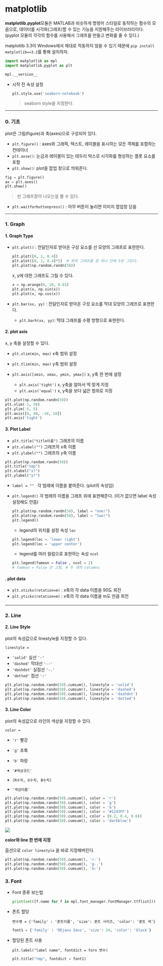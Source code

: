 # matplotlib

**matplotlib.pyplot**모듈은 MATLAB과 비슷하게 명령어 스타일로 동작하는 함수의 모음으로, 데이터를 시각화(그래프)할 수 있는 기능을 지원해주는 라이브러리이다. (pyplot 모듈의 각각의 함수를 사용해서 그래프를 만들고 변화를 줄 수 있다.)

matplotlib 3.3이 Windows에서 제대로 작동하지 않을 수 있기 때문에 `pip install matplotlib==3.2`를 통해 설치하자.

```python
import matplotlib as mpl
import matplotlib.pyplot as plt
```

```python
mpl.__version__
```



- 시작 전 속성 설정

  ```python
  plt.style.use('seaborn-notebook')
  ```

  > seaborn style을 지정한다.

---



### 0. 기초

plot은 그림(figure)과 축(axes)으로 구성되어 있다.

- `plt.figure()` : axes와 그래픽, 텍스트, 레이블을 표시하는 모든 객체를 포함하는 컨테이너
- `plt.axse()`: 눈금과 레이블이 있는 테두리 박스로 시각화를 형성하는 플롯 요소를 포함
- `plt.show()`: plot을 팝업 창으로 띄워준다.

```python
fig = plt.figure()
ax = plt.axes()
plt.show()
```

> 빈 그래프창이 나오는걸 볼 수 있다.

- `plt.waitforbuttonpress()` : 아무 버튼이 눌리면 이미지 팝업창 닫음


---



### 1. Graph

#### 1. Graph Type

- `plt.plot()` : 전달인자로 받아온 구성 요소를 선 모양의 그래프로 표현한다.

  ```python
  plt.plot([0, 1, 0.4])
  plt.plot([0, 1, 0.4]*5)  # 위의 그래프를 창 하나 안에 5번 그린다.
  plt.plot(np.random.randn(50))
  ```

  x, y에 대한 그래프도 그릴 수 있다.

  ```python
  x = np.arange(0, 10, 0.01)
  plt.plot(x, np.sin(x))
  plt.plot(x, np.cos(x))
  ```

- `plt.bar(xx, yy)` : 전달인자로 받아온 구성 요소를 막대 모양의 그래프로 표현한다.

  - `plt.barh(xx, yy)`: 막대 그래프를 수평 방향으로 표현한다.



#### 2. plot axis

x, y 축을 설정할 수 있다.

- `plt.xlim(min, max)` x축 범위 설정
- `plt.tlim(min, max)` y축 범위 설정

- `plt.axis([xmin, xmax, ymin, ymax])` x, y축 한 번에 설정
  - `plt.axis('tight')`  x, y축을 알아서 딱 맞게 지정
  - `plt.axis('equal')`  x, y축을 보다 넓은 범위로 지정

```python
plt.plot(np.random.randn(50))
plt.xlim(-1, 50)
plt.ylim(-5, 5)
plt.axis([0, 40, -10, 10])
plt.axis('tight')
```



#### 3. Plot Label

- `plt.title("title이름")` 그래프의 이름
- `plt.xlabel("")`  그래프의 x축 이름
- `plt.ylabel("")`  그래프의 y축 이름

```python
plt.plot(np.random.randn(50))
plt.title("tmp")
plt.xlabel("x!")
plt.ylabel("y!")
```

- `label = "" `  각 범례에 이름을 붙여준다. (plot의 속성임)

- `plt.legend()` 각 범례의 이름을 그래프 위에 표현해준다. (이거 없으면 label 속성 설정해도 안뜸) 

  ```python
  plt.plot(np.random.randn(50), label = "one!")
  plt.plot(np.random.randn(50), label = "two!")
  plt.legend()
  ```

  - legend의 위치를 설정 속성 `loc`

  ```python
  plt.legend(loc = 'lower right')
  plt.legend(loc = 'upper center')
  ```

  - legend를 여러 컬럼으로 표현하는 속성 `ncol`

  ```python
  plt.legend(fameon = False , ncol = 2)
  # fameon = False 은 고정, # 두 개의 columns
  ```

  





#### . plot data



- `plt.xticks(rotation=m)` : x축의 각 data 이름을 90도 회전
- `plt.yticks(rotation=m)` : x축의 각 data 이름을 m도 만큼 회전

####  



---



### 2. Line

#### 2. Line Style

plot의 속성값으로 linestyle을 지정할 수 있다. 

`linestyle = `

- `'solid'` 실선  	`'-'`
- `'dashed'` 막대선   `'--'`
- `'dashdot'` 실점선  `'-.'`
- `'dotted'` 점선  `':'`

```python
plt.plot(np.random.randn(50).cumsum(), linestyle = 'solid')
plt.plot(np.random.randn(50).cumsum(), linestyle = 'dashed')
plt.plot(np.random.randn(50).cumsum(), linestyle = 'dashdot')
plt.plot(np.random.randn(50).cumsum(), linestyle = 'dotted')
```



#### 3. Line Color 

plot의 속성값으로 라인의 색상을 지정할 수 있다.

`color = `

- `'r'` 빨강
- `'g'` 초록
- `'b'` 파랑
- `'#색상코드'` 
- `(R수치, G수치, B수치)`

- `'색상이름'`

```python
plt.plot(np.random.randn(50).cumsum(), color = 'r')
plt.plot(np.random.randn(50).cumsum(), color = 'g')
plt.plot(np.random.randn(50).cumsum(), color = 'b')
plt.plot(np.random.randn(50).cumsum(), color = '#1243FF')
plt.plot(np.random.randn(50).cumsum(), color = (0.2, 0.4, 0.6))
plt.plot(np.random.randn(50).cumsum(), color = 'darkblue')
```

![](https://mblogthumb-phinf.pstatic.net/MjAxNzA2MDJfMTg5/MDAxNDk2Mzk0OTQxNjYy.scwSCt72W3lW-32VrUH6Vi6tXBzSEPH86d5NfCwPe6Ug.MEWCQsPL2xBQQU3675ELH1y1xB4unFG0Mes-CBvkJSsg.PNG.radii26omg/named_colors.png?type=w2)

**color와 line 한 번에 지정**

옵션으로 `color linestyle` 을 바로 지정해버린다. 

```python
plt.plot(np.random.randn(50).cumsum(), 'r-')
plt.plot(np.random.randn(50).cumsum(), 'g-.')
plt.plot(np.random.randn(50).cumsum(), 'b:')
```



### 3. Font

- Font 종류 보는법

  ```python
  print(set([f.name for f in mpl.font_manager.fontManager.ttflist]))
  ```

- 폰트 할당

  `변수명 = {'family' : '폰트이름', 'size': 폰트 사이즈, 'color': '폰트 색'}`

  ```python
  font1 = {'family' : 'DEjavu Sans', 'size': 24, 'color': 'black'}
  ```

- 할당된 폰트 사용

  `plt.label("label name", fontdict = forn 변수)`

  ```python
  plt.title("tmp", fontdict = font1)
  ```

  